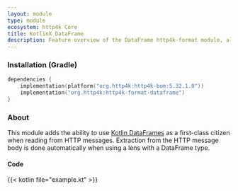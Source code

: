 ```yaml
---
layout: module
type: module
ecosystem: http4k Core
title: KotlinX DataFrame
description: Feature overview of the DataFrame http4k-format module, allowing for automatic extraction of DataFrames from HTTP messages.
---
```



### Installation (Gradle)

```kotlin
dependencies {
    implementation(platform("org.http4k:http4k-bom:5.32.1.0"))
    implementation("org.http4k:http4k-format-dataframe")
}
```

### About
This module adds the ability to use [Kotlin DataFrames](https://kotlin.github.io/dataframe) as a first-class citizen when reading from HTTP messages. Extraction from the HTTP message body is done automatically when using a lens with a DataFrame type.

#### Code

{{< kotlin file="example.kt" >}}

[http4k]: https://http4k.org
